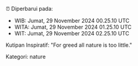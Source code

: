 ⏰ Diperbarui pada:
- WIB: Jumat, 29 November 2024 00.25.10 UTC
- WITA: Jumat, 29 November 2024 01.25.10 UTC
- WIT: Jumat, 29 November 2024 02.25.10 UTC

Kutipan Inspiratif:
"For greed all nature is too little."


Kategori: nature

